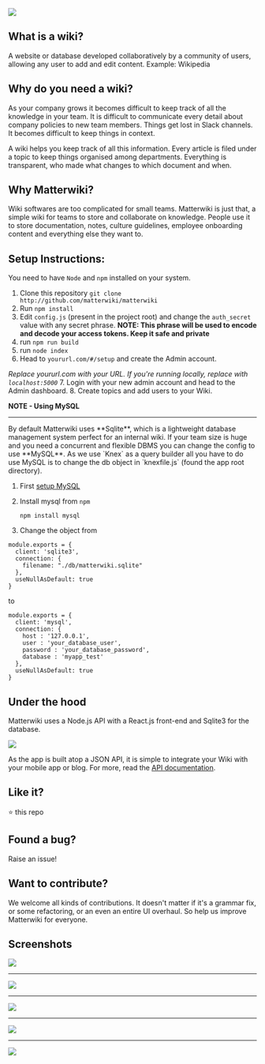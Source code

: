 <img src="https://github.com/Matterwiki/matterwiki.github.io/blob/master/assets/logo-header.png?raw=true" />


## What is a wiki?
A website or database developed collaboratively by a community of users, allowing any user to add and edit content. Example: Wikipedia

## Why do you need a wiki?
As your company grows it becomes difficult to keep track of all the knowledge in your team. It is difficult to communicate every detail about company policies to new team members. Things get lost in Slack channels. It becomes difficult to keep things in context.

A wiki helps you keep track of all this information. Every article is filed under a topic to keep things organised among departments. Everything is transparent, who made what changes to which document and when.

## Why Matterwiki?
Wiki softwares are too complicated for small teams. Matterwiki is just that, a simple wiki for teams to store and collaborate on knowledge.
People use it to store documentation, notes, culture guidelines, employee onboarding content and everything else they want to.


## Setup Instructions:

You need to have `Node` and `npm` installed on your system.

1. Clone this repository `git clone http://github.com/matterwiki/matterwiki`
2. Run `npm install`
3. Edit `config.js` (present in the project root) and change the `auth_secret` value with any secret phrase.
  **NOTE: This phrase will be used to encode and decode your access tokens. Keep it safe and private**
4. run `npm run build`
5. run `node index`
6. Head to `yoururl.com/#/setup` and create the Admin account.

  _Replace yoururl.com with your URL. If you're running locally, replace with `localhost:5000`_
7. Login with your new admin account and head to the Admin dashboard.
8. Create topics and add users to your Wiki.


**NOTE - Using MySQL**
<hr/>
By default Matterwiki uses **Sqlite**, which is a lightweight database management system perfect for an internal wiki.
If your team size is huge and you need a concurrent and flexible DBMS you can change the config to use **MySQL**.
As we use `Knex` as a query builder all you have to do use MySQL is to change the db object in `knexfile.js` (found the app root directory).

1. First [setup MySQL](http://dev.mysql.com/doc/mysql-getting-started/en/#mysql-getting-started-installing)

2. Install mysql from `npm`

   ```
   npm install mysql
   ```

3. Change the object from

```
module.exports = {
  client: 'sqlite3',
  connection: {
    filename: "./db/matterwiki.sqlite"
  },
  useNullAsDefault: true
}
```

to

```
module.exports = {
  client: 'mysql',
  connection: {
    host : '127.0.0.1',
    user : 'your_database_user',
    password : 'your_database_password',
    database : 'myapp_test'
  },
  useNullAsDefault: true
}
```


## Under the hood

Matterwiki uses a Node.js API with a React.js front-end and Sqlite3 for the database.

<img src="https://github.com/Matterwiki/matterwiki.github.io/blob/master/assets/technologies.png?raw=true" />

As the app is built atop a JSON API, it is simple to integrate your Wiki with your mobile app or blog.
For more, read the [API documentation](https://github.com/matterwiki/matterwiki/blob/master/API.md).

## Like it?

:star: this repo

## Found a bug?

Raise an issue!

## Want to contribute?

We welcome all kinds of contributions. It doesn't matter if it's a grammar fix, or some refactoring, or an even an entire UI overhaul. So help us improve Matterwiki for everyone.

## Screenshots

<img src="https://github.com/Matterwiki/matterwiki.github.io/blob/master/assets/screenshot1.png?raw=true" />
<hr/>
<img src="https://github.com/Matterwiki/matterwiki.github.io/blob/master/assets/screenshot2.png?raw=true" />
<hr/>
<img src="https://github.com/Matterwiki/matterwiki.github.io/blob/master/assets/screenshot3.png?raw=true" />
<hr/>
<img src="https://github.com/Matterwiki/matterwiki.github.io/blob/master/assets/screenshot4.png?raw=true" />
<hr/>

<img src="https://github.com/Matterwiki/matterwiki.github.io/blob/master/assets/footer-img.png?raw=true" />
